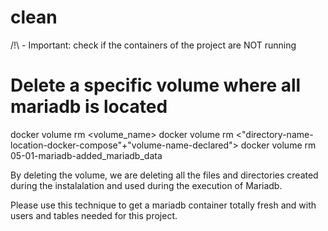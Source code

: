 # clean 

/!\ - Important: check if the containers of the project are NOT running

# Delete a specific volume where all mariadb is located

docker volume rm <volume_name>
docker volume rm <"directory-name-location-docker-compose"+"volume-name-declared">
docker volume rm 05-01-mariadb-added_mariadb_data

By deleting the volume, we are deleting all the files and directories created during 
the instalalation and used during the execution of Mariadb.

Please use this technique to get a mariadb container totally fresh and with users and tables
needed for this project.